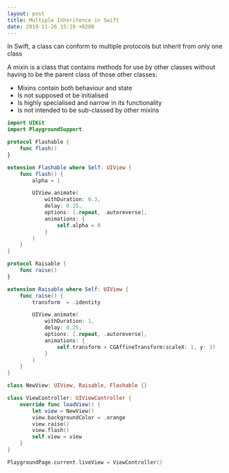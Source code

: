 ```yaml
---
layout: post
title: Multiple Inheritence in Swift
date: 2019-11-26 15:19 +0200
---
```


In Swift, a class can conform to multiple protocols but inherit from only one class

A mixin is a class that contains methods for use by other classes without having to be the parent class of those other classes:

- Mixins contain both behaviour and state
- Is not supposed ot be initialised
- Is highly specialised and narrow in its functionality
- Is not intended to be sub-classed by other mixins

```swift
import UIKit
import PlaygroundSupport

protocol Flashable {
	func flash()
}

extension Flashable where Self: UIView {
	func flash() {
		alpha = 1

		UIView.animate(
			withDuration: 0.3,
			delay: 0.25,
			options: [.repeat, .autoreverse],
			animations: {
				self.alpha = 0
			}
		)
	}
}

protocol Raisable {
	func raise()
}

extension Raisable where Self: UIView {
	func raise() {
		transform  = .identity

		UIView.animate(
			withDuration: 1,
			delay: 0.25,
			options: [.repeat, .autoreverse],
			animations: {
				self.transform = CGAffineTransform(scaleX: 1, y: 3)
			}
		)
	}
}

class NewView: UIView, Raisable, Flashable {}

class ViewController: UIViewController {
	override func loadView() {
		let view = NewView()
		view.backgroundColor = .orange
		view.raise()
		view.flash()
		self.view = view
	}
}

PlaygroundPage.current.liveView = ViewController()
```
